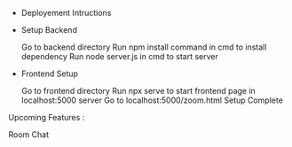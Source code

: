  - Deployement Intructions

 - Setup Backend

    Go to backend directory
    Run npm install command in cmd to install dependency
    Run node server.js in cmd to start server
    
  - Frontend Setup

    Go to frontend directory 
    Run npx serve to start frontend page in localhost:5000 server
    Go to localhost:5000/zoom.html 
    Setup Complete


Upcoming Features :

Room Chat
